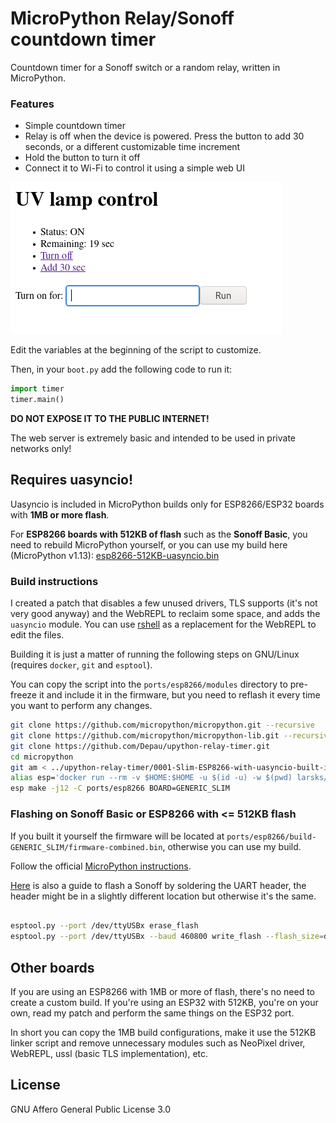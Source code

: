 # MicroPython Relay/Sonoff countdown timer

Countdown timer for a Sonoff switch or a random relay, written in MicroPython.

### Features

- Simple countdown timer
- Relay is off when the device is powered. Press the button to add 30 seconds, or a different customizable time increment
- Hold the button to turn it off
- Connect it to Wi-Fi to control it using a simple web UI

![Screenshot](screenshot.png)

Edit the variables at the beginning of the script to customize.

Then, in your `boot.py` add the following code to run it:

```python
import timer
timer.main()
```

**DO NOT EXPOSE IT TO THE PUBLIC INTERNET!**

The web server is extremely basic and intended to be used in private networks only!

## Requires uasyncio!

Uasyncio is included in MicroPython builds only for ESP8266/ESP32 boards with **1MB or more flash**.

For **ESP8266 boards with 512KB of flash** such as the **Sonoff Basic**, you need to rebuild MicroPython yourself, or you can use my build here (MicroPython v1.13): [esp8266-512KB-uasyncio.bin](https://raw.githubusercontent.com/Depau/upython-relay-timer/main/esp8266-512KB-uasyncio.bin)

### Build instructions

I created a patch that disables a few unused drivers, TLS supports (it's not very good anyway) and the WebREPL to reclaim some space, and adds the `uasyncio` module. You can use [rshell](https://github.com/dhylands/rshell) as a replacement for the WebREPL to edit the files.

Building it is just a matter of running the following steps on GNU/Linux (requires `docker`, `git` and `esptool`).

You can copy the script into the `ports/esp8266/modules` directory to pre-freeze it and include it in the firmware, but you need to reflash it every time you want to perform any changes.

```bash
git clone https://github.com/micropython/micropython.git --recursive
git clone https://github.com/micropython/micropython-lib.git --recursive
git clone https://github.com/Depau/upython-relay-timer.git
cd micropython
git am < ../upython-relay-timer/0001-Slim-ESP8266-with-uasyncio-built-in.patch
alias esp='docker run --rm -v $HOME:$HOME -u $(id -u) -w $(pwd) larsks/esp-open-sdk'
esp make -j12 -C ports/esp8266 BOARD=GENERIC_SLIM
```

### Flashing on Sonoff Basic or ESP8266 with <= 512KB flash

If you built it yourself the firmware will be located at `ports/esp8266/build-GENERIC_SLIM/firmware-combined.bin`, otherwise you can use my build.

Follow the official [MicroPython instructions](http://docs.micropython.org/en/latest/esp8266/tutorial/intro.html#deploying-the-firmware).

[Here](https://randomnerdtutorials.com/how-to-flash-a-custom-firmware-to-sonoff/) is also a guide to flash a Sonoff by soldering the UART header, the header might be in a slightly different location but otherwise it's the same.

```bash

esptool.py --port /dev/ttyUSBx erase_flash
esptool.py --port /dev/ttyUSBx --baud 460800 write_flash --flash_size=detect 0 ports/esp8266/build-GENERIC_SLIM/firmware-combined.bin
```

## Other boards

If you are using an ESP8266 with 1MB or more of flash, there's no need to create a custom build. If you're using an ESP32 with 512KB, you're on your own, read my patch and perform the same things on the ESP32 port.

In short you can copy the 1MB build configurations, make it use the 512KB linker script and remove unnecessary modules such as NeoPixel driver, WebREPL, ussl (basic TLS implementation), etc.

## License

GNU Affero General Public License 3.0
